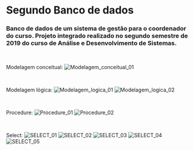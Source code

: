 # Segundo Banco de dados

### Banco de dados de um sistema de gestão para o coordenador do curso. Projeto integrado realizado no segundo semestre de 2019 do curso de Análise e Desenvolvimento de Sistemas.

<br>

Modelagem conceitual:
![Modelagem_conceitual_01](https://github.com/RaphaelMolina/Projeto_banco_de_dados_02/blob/main/2%20-%20Mod._banco_integrado_vers%C3%A3o_3.jpg)

<br>

Modelagem lógica:
![Modelagem_logica_01](https://github.com/RaphaelMolina/Projeto_banco_de_dados_02/blob/main/3%20-%20Mod._l%C3%B3gico_banco_integrado_vers%C3%A3o_3.jpg)
![Modelagem_logica_02](https://github.com/RaphaelMolina/Projeto_banco_de_dados_02/blob/main/4%20-%20Mod._l%C3%B3gico_bk_banco_integrado_vers%C3%A3o_3.jpg)

<br>

Procedure:
![Procedure_01](https://github.com/RaphaelMolina/Projeto_banco_de_dados_02/blob/main/Procedure_01.JPG)
![Procedure_02](https://github.com/RaphaelMolina/Projeto_banco_de_dados_02/blob/main/Procedure_02.JPG)

<br>

Select:
![SELECT_01](https://github.com/RaphaelMolina/Projeto_banco_de_dados_02/blob/main/Select_01.JPG)
![SELECT_02](https://github.com/RaphaelMolina/Projeto_banco_de_dados_02/blob/main/Select_02.JPG)
![SELECT_03](https://github.com/RaphaelMolina/Projeto_banco_de_dados_02/blob/main/Select_03.JPG)
![SELECT_04](https://github.com/RaphaelMolina/Projeto_banco_de_dados_02/blob/main/Select_04.JPG)
![SELECT_05](https://github.com/RaphaelMolina/Projeto_banco_de_dados_02/blob/main/Select_05.JPG)
